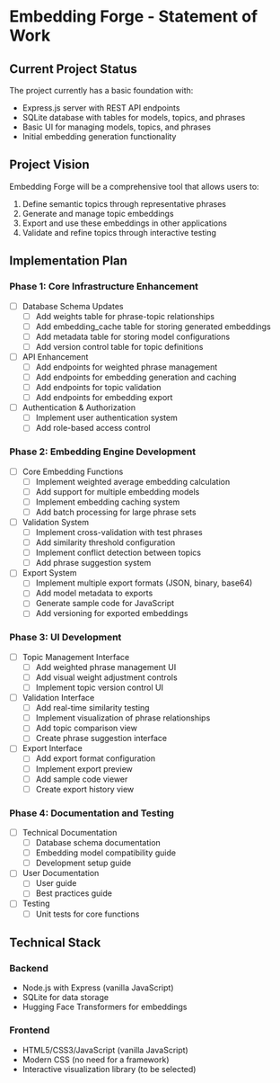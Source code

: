 # Embedding Forge - Statement of Work

## Current Project Status

The project currently has a basic foundation with:
- Express.js server with REST API endpoints
- SQLite database with tables for models, topics, and phrases
- Basic UI for managing models, topics, and phrases
- Initial embedding generation functionality

## Project Vision

Embedding Forge will be a comprehensive tool that allows users to:
1. Define semantic topics through representative phrases
2. Generate and manage topic embeddings
3. Export and use these embeddings in other applications
4. Validate and refine topics through interactive testing

## Implementation Plan

### Phase 1: Core Infrastructure Enhancement
- [ ] Database Schema Updates
  - [ ] Add weights table for phrase-topic relationships
  - [ ] Add embedding_cache table for storing generated embeddings
  - [ ] Add metadata table for storing model configurations
  - [ ] Add version control table for topic definitions

- [ ] API Enhancement
  - [ ] Add endpoints for weighted phrase management
  - [ ] Add endpoints for embedding generation and caching
  - [ ] Add endpoints for topic validation
  - [ ] Add endpoints for embedding export

- [ ] Authentication & Authorization
  - [ ] Implement user authentication system
  - [ ] Add role-based access control

### Phase 2: Embedding Engine Development
- [ ] Core Embedding Functions
  - [ ] Implement weighted average embedding calculation
  - [ ] Add support for multiple embedding models
  - [ ] Implement embedding caching system
  - [ ] Add batch processing for large phrase sets

- [ ] Validation System
  - [ ] Implement cross-validation with test phrases
  - [ ] Add similarity threshold configuration
  - [ ] Implement conflict detection between topics
  - [ ] Add phrase suggestion system

- [ ] Export System
  - [ ] Implement multiple export formats (JSON, binary, base64)
  - [ ] Add model metadata to exports
  - [ ] Generate sample code for JavaScript
  - [ ] Add versioning for exported embeddings

### Phase 3: UI Development
- [ ] Topic Management Interface
  - [ ] Add weighted phrase management UI
  - [ ] Add visual weight adjustment controls
  - [ ] Implement topic version control UI

- [ ] Validation Interface
  - [ ] Add real-time similarity testing
  - [ ] Implement visualization of phrase relationships
  - [ ] Add topic comparison view
  - [ ] Create phrase suggestion interface

- [ ] Export Interface
  - [ ] Add export format configuration
  - [ ] Implement export preview
  - [ ] Add sample code viewer
  - [ ] Create export history view

### Phase 4: Documentation and Testing
- [ ] Technical Documentation
  - [ ] Database schema documentation
  - [ ] Embedding model compatibility guide
  - [ ] Development setup guide

- [ ] User Documentation
  - [ ] User guide
  - [ ] Best practices guide

- [ ] Testing
  - [ ] Unit tests for core functions

## Technical Stack

### Backend
- Node.js with Express (vanilla JavaScript)
- SQLite for data storage
- Hugging Face Transformers for embeddings

### Frontend
- HTML5/CSS3/JavaScript (vanilla JavaScript)
- Modern CSS (no need for a framework)
- Interactive visualization library (to be selected)
